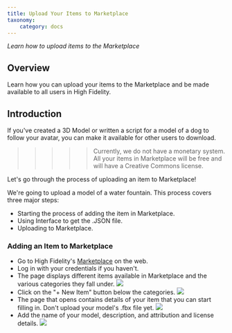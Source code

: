 ```yaml
---
title: Upload Your Items to Marketplace
taxonomy:
	category: docs
---
```


*Learn how to upload items to the Marketplace*

## Overview

Learn how you can upload your items to the Marketplace and be made available to all users in High Fidelity. 



## Introduction

If you've created a 3D Model or written a script for a model of a dog to follow your avatar, you can make it available for other users to download. 

> > > > > Currently, we do not have a monetary system. All your items in Marketplace will be free and will have a Creative Commons license. 

Let's go through the process of uploading an item to Marketplace!

We're going to upload a model of a water fountain. This process covers three major steps:

- Starting the process of adding the item in Marketplace. 
- Using Interface to get the .JSON file.
- Uploading to Marketplace. 



### Adding an Item to Marketplace

- Go to High Fidelity's [Marketplace](https://highfidelity.com/marketplace) on the web. 
- Log in with your credentials if you haven't. 
- The page displays different items available in Marketplace and the various categories they fall under. ![](scr1.PNG)
- Click on the "+ New Item" button below the categories. ![](scr2.PNG)
- The page that opens contains details of your item that you can start filling in. Don't upload your model's .fbx file yet. ![](scr3.PNG) 
- Add the name of your model, description, and attribution and license details. ![](scr18.PNG)




 
